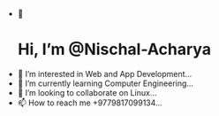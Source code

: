 - 👋 <h1>Hi, I’m @Nischal-Acharya</h1>
- 👀 I’m interested in Web and App Development...
- 🌱 I’m currently learning Computer Engineering...
- 💞️ I’m looking to collaborate on Linux...
- 📫 How to reach me +9779817099134...

<!---
Nischal-Acharya/Nischal-Acharya is a ✨ special ✨ repository because its `README.md` (this file) appears on your GitHub profile.
You can click the Preview link to take a look at your changes.
--->
